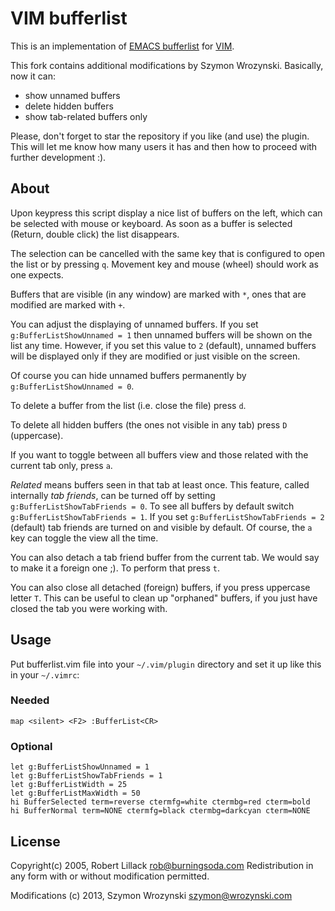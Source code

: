 VIM bufferlist
==============

This is an implementation of [EMACS bufferlist](http://github.com/rockpiper/emacs-bufferlist) for [VIM](http://www.vim.org).

This fork contains additional modifications by Szymon Wrozynski. Basically, now it can:

* show unnamed buffers
* delete hidden buffers
* show tab-related buffers only

Please, don't forget to star the repository if you like (and use) the plugin.
This will let me know how many users it has and then how to proceed with further
development :).

About
-----

Upon keypress this script display a nice list of buffers on the left, which
can be selected with mouse or keyboard. As soon as a buffer is selected
(Return, double click) the list disappears.

The selection can be cancelled with the same key that is configured to open
the list or by pressing `q`. Movement key and mouse (wheel) should work as
one expects.

Buffers that are visible (in any window) are marked with `*`, ones that are
modified are marked with `+`.

You can adjust the displaying of unnamed buffers. If you set
`g:BufferListShowUnnamed = 1` then unnamed buffers will be shown on the list
any time. However, if you set this value to `2` (default), unnamed buffers will
be displayed only if they are modified or just visible on the screen.

Of course you can hide unnamed buffers permanently by `g:BufferListShowUnnamed = 0`.

To delete a buffer from the list (i.e. close the file) press `d`.

To delete all hidden buffers (the ones not visible in any tab) press `D` (uppercase).

If you want to toggle between all buffers view and those related with the current
tab only, press `a`.

*Related* means buffers seen in that tab at least once. This feature, called internally
*tab friends*, can be turned off by setting `g:BufferListShowTabFriends = 0`.
To see all buffers by default switch `g:BufferListShowTabFriends = 1`.
If you set `g:BufferListShowTabFriends = 2` (default) tab friends are turned on and
visible by default. Of course, the `a` key can toggle the view all the time.

You can also detach a tab friend buffer from the current tab. We would say
to make it a foreign one ;). To perform that press `t`.

You can also close all detached (foreign) buffers, if you press uppercase letter `T`.
This can be useful to clean up "orphaned" buffers, if you just have closed the tab
you were working with.

Usage
-----

Put bufferlist.vim file into your `~/.vim/plugin` directory and set it up
like this in your `~/.vimrc`:

### Needed

    map <silent> <F2> :BufferList<CR>

### Optional

    let g:BufferListShowUnnamed = 1
    let g:BufferListShowTabFriends = 1
    let g:BufferListWidth = 25
    let g:BufferListMaxWidth = 50
    hi BufferSelected term=reverse ctermfg=white ctermbg=red cterm=bold
    hi BufferNormal term=NONE ctermfg=black ctermbg=darkcyan cterm=NONE

License
-------

Copyright(c) 2005, Robert Lillack <rob@burningsoda.com>
Redistribution in any form with or without modification permitted.

Modifications (c) 2013, Szymon Wrozynski <szymon@wrozynski.com>
